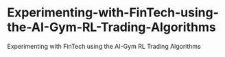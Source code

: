 # Experimenting-with-FinTech-using-the-AI-Gym-RL-Trading-Algorithms
Experimenting with FinTech using the AI-Gym RL Trading Algorithms 
